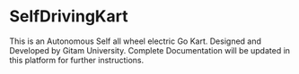 # SelfDrivingKart
This is an Autonomous Self all wheel electric Go Kart. Designed and Developed by Gitam University. Complete Documentation will be updated in this platform for further instructions.
